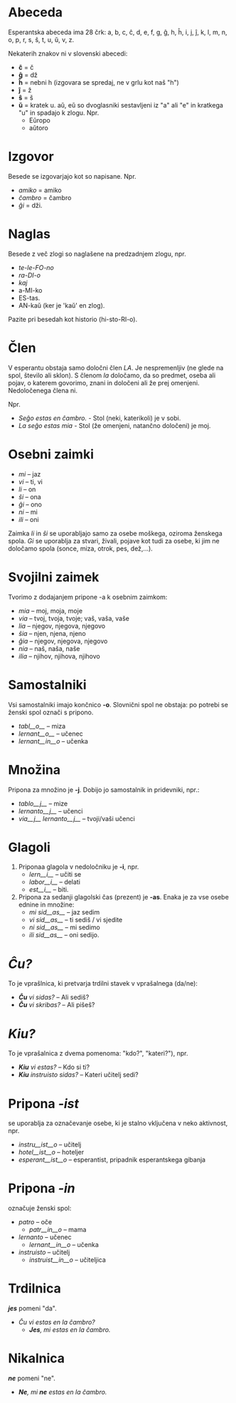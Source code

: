                        

# Abeceda 

Esperantska abeceda ima 28 črk: a, b, c, ĉ, d, e, f, g, ĝ, h, ĥ, i, j, ĵ, k, l, m, n, o, p, r, s, ŝ, t, u, ŭ, v, z.

Nekaterih znakov ni v slovenski abecedi:

- __ĉ__ = č
- __ĝ__ = dž
- __ĥ__ = nebni h (izgovara se spredaj, ne v grlu kot naš "h")
- __ĵ__ = ž
- __ŝ__ = š
- __ŭ__ = kratek u. aŭ, eŭ so dvoglasniki sestavljeni iz "a" ali "e" in kratkega "u" in spadajo k zlogu. Npr.
	- Eŭropo
	- aŭtoro


# Izgovor

Besede se izgovarjajo kot so napisane. Npr.

- *amiko* = amiko
- *ĉambro* = čambro
- *ĝi* = dži.

# Naglas

Besede z več zlogi so naglašene na predzadnjem zlogu, npr.

- *te-le-FO-no*
- *ra-DI-o*
- *kaj*
- a-MI-ko
- ES-tas.
- AN-kaŭ (ker je 'kaŭ' en zlog).

Pazite pri besedah kot historio (hi-sto-RI-o).

# Člen

V esperantu obstaja samo določni člen *LA*. Je nespremenljiv (ne glede na spol, število ali sklon). 
S členom *la* določamo, da so predmet, oseba ali pojav, o katerem  govorimo, znani in določeni ali že prej omenjeni. 
Nedoločenega člena ni. 

Npr. 
- *Seĝo estas en ĉambro.* - Stol (neki, katerikoli) je v sobi.
- *La seĝo estas mia* - Stol (že omenjeni, natančno določeni) je moj.

# Osebni zaimki

- *mi* – jaz
- *vi* – ti, vi
- *li* – on
- *ŝi* – ona
- *ĝi* – ono
- *ni* – mi
- *ili* – oni

Zaimka *li* in *ŝi* se uporabljajo samo za osebe moškega, oziroma ženskega spola. *Gi* se uporablja za stvari, živali, pojave kot tudi za osebe, ki jim ne določamo spola (sonce, miza, otrok, pes, dež,...).

# Svojilni zaimek

Tvorimo z dodajanjem pripone -a k osebnim zaimkom:

- *mia* – moj, moja, moje
- *via* – tvoj, tvoja, tvoje; vaš, vaša, vaše
- *lia* – njegov, njegova, njegovo
- *ŝia* – njen, njena, njeno
- *ĝia* – njegov, njegova, njegovo
- *nia* – naš, naša, naše 
- *ilia* – njihov, njihova, njihovo

# Samostalniki

Vsi samostalniki imajo končnico __-o__. Slovnični spol ne obstaja: po potrebi se ženski spol označi s pripono.

- *tabl__o__* – miza
- *lernant__o__* – učenec
- *lernant__in__o* – učenka
 
# Množina

Pripona za množino je __-j__. Dobijo jo samostalnik in pridevniki, npr.:

- *tablo__j__* – mize
- *lernanto__j__* – učenci
- *via__j__ lernanto__j__* – tvoji/vaši učenci

# Glagoli

1. Priponaa glagola v nedoločniku je __-i__, npr.
   - *lern__i__* – učiti se
   - *labor__i__* – delati
   - *est__i__* – biti.
2. Pripona za sedanji glagolski čas (prezent) je __-as__. Enaka je za vse osebe ednine in množine:
   - *mi sid__as__* – jaz sedim
   - *vi sid__as__* – ti sediš / vi sjedite
   - *ni sid__as__* – mi sedimo
   - *ili sid__as__* – oni sedijo.

# *Ĉu?*

To je vprašlnica, ki pretvarja trdilni stavek v vprašalnega (da/ne):

- *__Ĉu__ vi sidas?* – Ali sediš?
- *__Ĉu__ vi skribas?* – Ali pišeš?

# *Kiu?*

To je vprašalnica z dvema pomenoma: "kdo?", "kateri?"), npr.

- *__Kiu__ vi estas?* – Kdo si ti?
- *__Kiu__ instruisto sidas?* – Kateri učitelj sedi?


# Pripona *-ist*

se uporablja za označevanje osebe, ki je stalno vključena v neko aktivnost, npr.

- *instru__ist__o* – učitelj
- *hotel__ist__o* – hoteljer
- *esperant__ist__o* – esperantist, pripadnik esperantskega gibanja


# Pripona *-in*

označuje ženski spol:

- *patro* – oče
    - *patr__in__o* – mama
- *lernanto* – učenec
    - *lernant__in__o* – učenka
- *instruisto* – učitelj
    - *instruist__in__o* – učiteljica

# Trdilnica

*__jes__* pomeni "da". 

- *Ĉu vi estas en la ĉambro?* 
  - *__Jes__, mi estas en la ĉambro.* 

# Nikalnica 

*__ne__* pomeni "ne".

- *__Ne__, mi __ne__ estas en la ĉambro.* 
